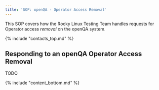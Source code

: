 ```yaml
---
title: 'SOP: openQA - Operator Access Removal'
---
```


This SOP covers how the Rocky Linux Testing Team handles requests for Operator access *removal* on the openQA system.

{% include "contacts_top.md" %}

## Responding to an openQA Operator Access Removal

TODO

{% include "content_bottom.md" %}
